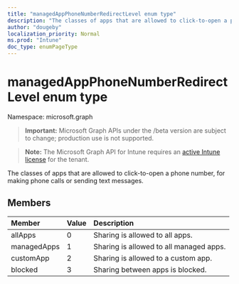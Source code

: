 ```yaml
---
title: "managedAppPhoneNumberRedirectLevel enum type"
description: "The classes of apps that are allowed to click-to-open a phone number, for making phone calls or sending text messages."
author: "dougeby"
localization_priority: Normal
ms.prod: "Intune"
doc_type: enumPageType
---
```


# managedAppPhoneNumberRedirectLevel enum type

Namespace: microsoft.graph

> **Important:** Microsoft Graph APIs under the /beta version are subject to change; production use is not supported.

> **Note:** The Microsoft Graph API for Intune requires an [active Intune license](https://go.microsoft.com/fwlink/?linkid=839381) for the tenant.

The classes of apps that are allowed to click-to-open a phone number, for making phone calls or sending text messages.

## Members
|Member|Value|Description|
|:---|:---|:---|
|allApps|0|Sharing is allowed to all apps.|
|managedApps|1|Sharing is allowed to all managed apps.|
|customApp|2|Sharing is allowed to a custom app.|
|blocked|3|Sharing between apps is blocked.|




